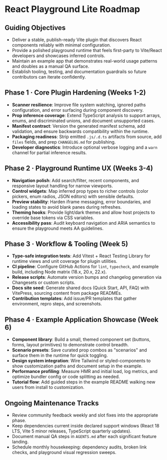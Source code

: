 # React Playground Lite Roadmap

## Guiding Objectives
- Deliver a stable, publish-ready Vite plugin that discovers React components reliably with minimal configuration.
- Provide a polished playground runtime that feels first-party to Vite/React developers and showcases inferred controls.
- Maintain an example app that demonstrates real-world usage patterns and doubles as a manual QA surface.
- Establish tooling, testing, and documentation guardrails so future contributors can iterate confidently.

## Phase 1 · Core Plugin Hardening (Weeks 1-2)
- **Scanner resilience**: Improve file system watching, ignored paths configuration, and error surfacing during component discovery.
- **Prop inference coverage**: Extend TypeScript analysis to support arrays, enums, and discriminated unions, and document unsupported cases.
- **Manifest contract**: Version the generated manifest schema, add validation, and ensure backwards compatibility within the runtime.
- **Packaging readiness**: Strip emitted `.js/.d.ts` artifacts from source, add `files` fields, and prep `CHANGELOG.md` for publishing.
- **Developer diagnostics**: Introduce optional verbose logging and a `warn` channel for partial inference results.

## Phase 2 · Playground Runtime UX (Weeks 3-4)
- **Navigation polish**: Add search/filter, recent components, and responsive layout handling for narrow viewports.
- **Control widgets**: Map inferred prop types to richer controls (color pickers, enum radios, JSON editors) with sensible defaults.
- **Preview stability**: Harden iframe messaging, error boundaries, and loading states to avoid blank panes during refreshes.
- **Theming hooks**: Provide light/dark themes and allow host projects to override base tokens via CSS variables.
- **Accessibility pass**: Audit keyboard navigation and ARIA semantics to ensure the playground meets AA guidelines.

## Phase 3 · Workflow & Tooling (Week 5)
- **Type-safe integration tests**: Add Vitest + React Testing Library for runtime views and unit coverage for plugin utilities.
- **CI pipeline**: Configure GitHub Actions for `lint`, `typecheck`, and example build, including Node matrix (18.x, 20.x, 22.x).
- **Release scripts**: Automate version bumps and changelog generation via Changesets or custom scripts.
- **Docs site seed**: Generate shared docs (Quick Start, API, FAQ) with VitePress, sourcing content from package READMEs.
- **Contribution templates**: Add issue/PR templates that gather environment, repro steps, and screenshots.

## Phase 4 · Example Application Showcase (Week 6)
- **Component library**: Build a small, themed component set (buttons, forms, layout primitives) to demonstrate control breadth.
- **Scenario presets**: Save curated prop combos as "scenarios" and surface them in the runtime for quick toggling.
- **Design system integration**: Wire Tailwind or styled-components to show customization paths and document setup in the example.
- **Performance profiling**: Measure HMR and initial load, log metrics, and optimize bundler config or code splitting as needed.
- **Tutorial flow**: Add guided steps in the example README walking new users from install to customization.

## Ongoing Maintenance Tracks
- Review community feedback weekly and slot fixes into the appropriate phase.
- Keep dependencies current inside declared support windows (React 18 LTS, Vite 5 minor releases, TypeScript quarterly updates).
- Document manual QA steps in `AGENTS.md` after each significant feature landing.
- Schedule monthly housekeeping: dependency audits, broken link checks, and playground visual regression sweeps.
